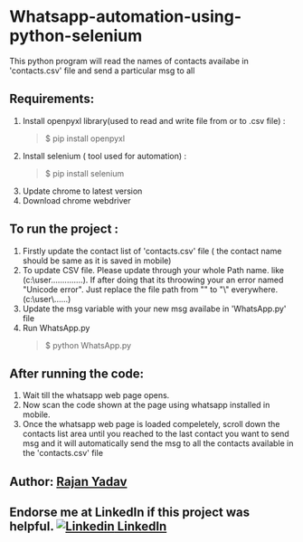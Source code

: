 # Whatsapp-automation-using-python-selenium
This python program will read the names of contacts availabe in 'contacts.csv' file and send a particular msg to all

## Requirements:
1. Install openpyxl library(used to read and write file from or to .csv file) : 
	>$ pip install openpyxl
2. Install selenium ( tool used for automation) : 
	>$ pip install selenium
2. Update chrome to latest version
3. Download chrome webdriver

## To run the project : 
1. Firstly update the contact list of 'contacts.csv' file ( the contact name should be same as it is saved in mobile)
2. To update CSV file. Please update through your whole Path name. like (c:\user..............). If after doing that its throowing your an error named "Unicode error". Just replace the file path from "\"  to "\\" everywhere.(c:\\user\\......)
3. Update the msg variable with your new msg availabe in 'WhatsApp.py' file
4. Run WhatsApp.py
	>$ python WhatsApp.py

## After running the code:
1. Wait till the whatsapp web page opens.
2. Now scan the code shown at the page using whatsapp installed in mobile.
3. Once the whatsapp web page is loaded compeletely, scroll down the contacts list area until you reached to the last contact you want to send msg and it will automatically send the msg to all the contacts available in the 'contacts.csv' file

## Author: <a href="http://rajanyadav.me/">Rajan Yadav</a>
 
## Endorse me at LinkedIn if this project was helpful. [![Linkedin](https://i.stack.imgur.com/gVE0j.png) LinkedIn](https://www.linkedin.com/in/rajanyadav857/)